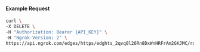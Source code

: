 <!-- Code generated for API Clients. DO NOT EDIT. -->

#### Example Request

```bash
curl \
-X DELETE \
-H "Authorization: Bearer {API_KEY}" \
-H "Ngrok-Version: 2" \
https://api.ngrok.com/edges/https/edghts_2qvq0l26Rn8DxWnHRFrAm2GKJMC/routes/edghtsrt_2qvq0kq2IXbq1P5l0Fd2bzXDou2/response_headers
```
